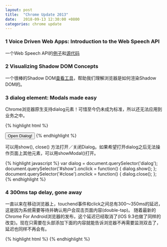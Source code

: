 ```yaml
---
layout: post
title:  "Chrome Update 2013"
date:   2018-09-13 12:30:00 +0800
categories: chrome update
---
```


### 1 Voice Driven Web Apps: Introduction to the Web Speech API

一个Web Speech API的[例子](https://www.google.com/intl/en/chrome/demos/speech.html)和[源代码](https://github.com/googlearchive/webplatform-samples/tree/master/webspeechdemo)

### 2 Visualizing Shadow DOM Concepts

一个很棒的Shadow DOM[查看工具](http://html5-demos.appspot.com/static/shadowdom-visualizer/index.html)，帮助我们理解浏览器是如何渲染Shadow DOM的。

### 3 dialog element: Modals made easy

Chrome浏览器原生支持dialog元素！可惜至今仍未成为标准，所以还无法应用到业务之中。

{% highlight html %}
<dialog>
  <p>This is da dialog!</p>
  <button id="close">Close</button>
</dialog>
<button id="show">Open Dialog!</button>
{% endhighlight %}

可以用show(), close() 方法打开／关闭Dialog。如果希望打开dialog之后无法操作页面上其他元素，可以用showModal()打开。

{% highlight javascript %}
var dialog = document.querySelector('dialog');
document.querySelector('#show').onclick = function() {
  dialog.show();
};
document.querySelector('#close').onclick = function() {
  dialog.close();
};
{% endhighlight %}

### 4 300ms tap delay, gone away

一直以来在移动浏览器上，touchend事件和click之间总有300～350ms的延迟，这是因为系统需要等待并确认用户会双击页面内容(double-tap)。
随着最新的Chrome For Android浏览器的发布，这个延迟已经取消了(IOS 9.3也做了同样的改变)。现在只需要在头部添加下面的内容就能告诉浏览器不再需要监测双击了，延迟也同样不再会有。

{% highlight html %}
<meta name="viewport" content="width=device-width">
{% endhighlight %}



